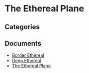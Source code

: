 # The Ethereal Plane

## Categories

## Documents

- [Border Ethereal](Border%20Ethereal.md)
- [Deep Ethereal](Deep%20Ethereal.md)
- [The Ethereal Plane](The%20Ethereal%20Plane.md)

